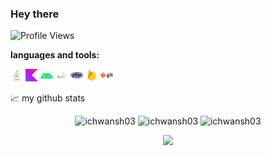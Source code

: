 ### Hey there 
![Profile Views](https://komarev.com/ghpvc/?username=ichwansh03&color=blue)


**languages and tools:**  

<code><img height="20" src="https://raw.githubusercontent.com/github/explore/80688e429a7d4ef2fca1e82350fe8e3517d3494d/topics/java/java.png"></code>
<code><img height="20" src="https://raw.githubusercontent.com/github/explore/80688e429a7d4ef2fca1e82350fe8e3517d3494d/topics/kotlin/kotlin.png"></code>
<code><img height="20" src="https://raw.githubusercontent.com/github/explore/80688e429a7d4ef2fca1e82350fe8e3517d3494d/topics/android/android.png"></code>
<code><img height="20" src="https://raw.githubusercontent.com/github/explore/80688e429a7d4ef2fca1e82350fe8e3517d3494d/topics/mysql/mysql.png"></code>
<code><img height="20" src="https://raw.githubusercontent.com/github/explore/80688e429a7d4ef2fca1e82350fe8e3517d3494d/topics/php/php.png"></code>
<code><img height="20" src="https://raw.githubusercontent.com/github/explore/80688e429a7d4ef2fca1e82350fe8e3517d3494d/topics/firebase/firebase.png"></code>
<code><img height="20" src="https://raw.githubusercontent.com/github/explore/80688e429a7d4ef2fca1e82350fe8e3517d3494d/topics/git/git.png"></code>


📈 my github stats
<p align="center"> 
  <img width="48%" src="https://github-readme-stats.vercel.app/api/top-langs?username=ichwansh03&show_icons=true&theme=dracula&title_color=ff8000&text_color=ffffff&bg_color=6a6a6a&locale=en&layout=compact&hide_border=true" alt="ichwansh03" /> 
  <img width="48%" src="https://github-readme-stats.vercel.app/api?username=ichwansh03&show_icons=true&theme=dracula&title_color=ff8000&text_color=ffffff&bg_color=6a6a6a&locale=en&hide_border=true" alt="ichwansh03" /> 
  <img width="48%" src="https://github-readme-streak-stats.herokuapp.com/?user=ichwansh03&theme=highcontrast&hide_border=true" alt="ichwansh03" /> 
</p>

<div align="center">
  
![](https://github-profile-summary-cards.vercel.app/api/cards/profile-details?username=ichwansh03&theme=2077)
</div>




